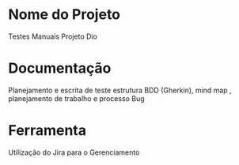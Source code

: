 # Nome do Projeto
Testes Manuais Projeto Dio
# Documentação
Planejamento e escrita de teste estrutura BDD (Gherkin), mind map , planejamento de trabalho e processo Bug
# Ferramenta
Utilização do Jira para o Gerenciamento 
